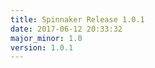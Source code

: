 ```yaml
---
title: Spinnaker Release 1.0.1
date: 2017-06-12 20:33:32
major_minor: 1.0
version: 1.0.1
---
```


<script src="https://gist.github.com/spinnaker-release/b3515a47abbcdc86f0cfdc2bd6cb8a17.js"></script>
